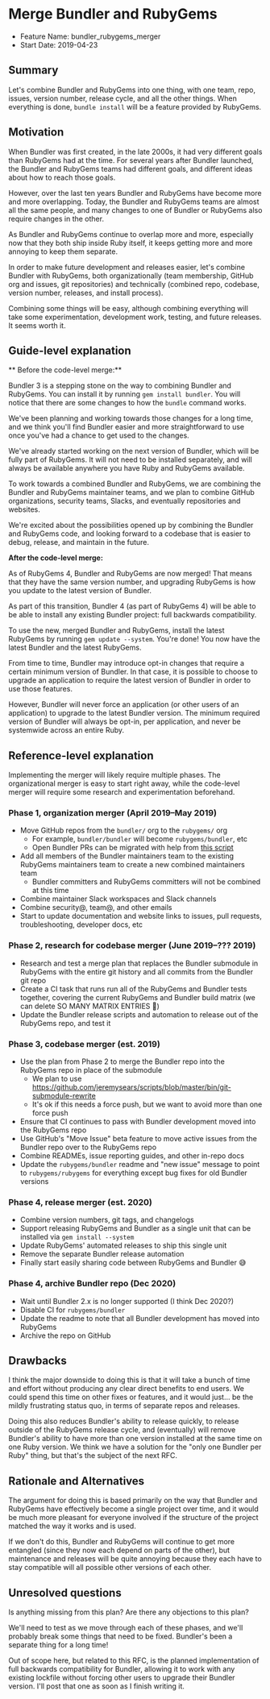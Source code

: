 # Merge Bundler and RubyGems

- Feature Name: bundler\_rubygems\_merger
- Start Date: 2019-04-23

## Summary

Let's combine Bundler and RubyGems into one thing, with one team, repo, issues, version number, release cycle, and all the other things. When everything is done,  `bundle install` will be a feature provided by RubyGems.

## Motivation

When Bundler was first created, in the late 2000s, it had very different goals than RubyGems had at the time. For several years after Bundler launched, the Bundler and RubyGems teams had different goals, and different ideas about how to reach those goals.

However, over the last ten years Bundler and RubyGems have become more and more overlapping. Today, the Bundler and RubyGems teams are almost all the same people, and many changes to one of Bundler or RubyGems also require changes in the other.

As Bundler and RubyGems continue to overlap more and more, especially now that they both ship inside Ruby itself, it keeps getting more and more annoying to keep them separate.

In order to make future development and releases easier, let's combine Bundler with RubyGems, both organizationally (team membership, GitHub org and issues, git repositories) and technically (combined repo, codebase, version number, releases, and install process).

Combining some things will be easy, although combining everything will take some experimentation, development work, testing, and future releases. It seems worth it.

## Guide-level explanation

** Before the code-level merge:**

Bundler 3 is a stepping stone on the way to combining Bundler and RubyGems. You can install it by running `gem install bundler`. You will notice that there are some changes to how the `bundle` command works.

We've been planning and working towards those changes for a long time, and we think you'll find Bundler easier and more straightforward to use once you've had a chance to get used to the changes.

We've already started working on the next version of Bundler, which will be fully part of RubyGems. It will not need to be installed separately, and will always be available anywhere you have Ruby and RubyGems available.

To work towards a combined Bundler and RubyGems, we are combining the Bundler and RubyGems maintainer teams, and we plan to combine GitHub organizations, security teams, Slacks, and eventually repositories and websites.

We're excited about the possibilities opened up by combining the Bundler and RubyGems code, and looking forward to a codebase that is easier to debug, release, and maintain in the future.

**After the code-level merge:**

As of RubyGems 4, Bundler and RubyGems are now merged! That means that they have the same version number, and upgrading RubyGems is how you update to the latest version of Bundler.

As part of this transition, Bundler 4 (as part of RubyGems 4) will be able to be able to install any existing Bundler project: full backwards compatibility.

To use the new, merged Bundler and RubyGems, install the latest RubyGems by running `gem update --system`. You're done! You now have the latest Bundler and the latest RubyGems.

From time to time, Bundler may introduce opt-in changes that require a certain minimum version of Bundler. In that case, it is possible to choose to upgrade an application to require the latest version of Bundler in order to use those features.

However, Bundler will never force an application (or other users of an application) to upgrade to the latest Bundler version. The minimum required version of Bundler will always be opt-in, per application, and never be systemwide across an entire Ruby.

## Reference-level explanation

Implementing the merger will likely require multiple phases. The organizational merger is easy to start right away, while the code-level merger will require some research and experimentation beforehand.

### Phase 1, organization merger (April 2019–May 2019)
- Move GitHub repos from the `bundler/` org to the `rubygems/` org
  - For example, `bundler/bundler` will become `rubygems/bundler`, etc
  - Open Bundler PRs can be migrated with help from [this script](https://gist.github.com/segiddins/7a846516bd15f6655120db5f91e11e42)
- Add all members of the Bundler maintainers team to the existing RubyGems maintainers team to create a new combined maintainers team
  - Bundler committers and RubyGems committers will not be combined at this time
- Combine maintainer Slack workspaces and Slack channels
- Combine security@, team@, and other emails
- Start to update documentation and website links to issues, pull requests, troubleshooting, developer docs, etc

### Phase 2, research for codebase merger (June 2019–??? 2019)
- Research and test a merge plan that replaces the Bundler submodule in RubyGems with the entire git history and all commits from the Bundler git repo
- Create a CI task that runs run all of the RubyGems and Bundler tests together, covering the current RubyGems and Bundler build matrix (we can delete SO MANY MATRIX ENTRIES 🤩)
- Update the Bundler release scripts and automation to release out of the RubyGems repo, and test it

### Phase 3, codebase merger (est. 2019)
- Use the plan from Phase 2 to merge the Bundler repo into the RubyGems repo in place of the submodule
  - We plan to use https://github.com/jeremysears/scripts/blob/master/bin/git-submodule-rewrite
  - It's ok if this needs a force push, but we want to avoid more than one force push
- Ensure that CI continues to pass with Bundler development moved into the RubyGems repo
- Use GitHub's "Move Issue" beta feature to move active issues from the Bundler repo over to the RubyGems repo
- Combine READMEs, issue reporting guides, and other in-repo docs
- Update the `rubygems/bundler` readme and "new issue" message to point to `rubygems/rubygems` for everything except bug fixes for old Bundler versions

### Phase 4, release merger (est. 2020)
- Combine version numbers, git tags, and changelogs
- Support releasing RubyGems and Bundler as a single unit that can be installed via `gem install --system`
- Update RubyGems' automated releases to ship this single unit
- Remove the separate Bundler release automation
- Finally start easily sharing code between RubyGems and Bundler 😅

### Phase 4, archive Bundler repo (Dec 2020)
- Wait until Bundler 2.x is no longer supported (I think Dec 2020?)
- Disable CI for `rubygems/bundler`
- Update the readme to note that all Bundler development has moved into RubyGems
- Archive the repo on GitHub

## Drawbacks

I think the major downside to doing this is that it will take a bunch of time and effort without producing any clear direct benefits to end users. We could spend this time on other fixes or features, and it would just... be the mildly frustrating status quo, in terms of separate repos and releases.

Doing this also reduces Bundler's ability to release quickly, to release outside of the RubyGems release cycle, and (eventually) will remove Bundler's ability to have more than one version installed at the same time on one Ruby version. We think we have a solution for the "only one Bundler per Ruby" thing, but that's the subject of the next RFC.

## Rationale and Alternatives

The argument for doing this is based primarily on the way that Bundler and RubyGems have effectively become a single project over time, and it would be much more pleasant for everyone involved if the structure of the project matched the way it works and is used.

If we don't do this, Bundler and RubyGems will continue to get more entangled (since they now each depend on parts of the other), but maintenance and releases will be quite annoying because they each have to stay compatible will all possible other versions of each other.

## Unresolved questions

Is anything missing from this plan? Are there any objections to this plan?

We'll need to test as we move through each of these phases, and we'll probably break some things that need to be fixed. Bundler's been a separate thing for a long time!

Out of scope here, but related to this RFC, is the planned implementation of full backwards compatibility for Bundler, allowing it to work with any existing lockfile without forcing other users to upgrade their Bundler version. I'll post that one as soon as I finish writing it.
